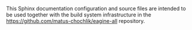 This Sphinx documentation configuration and source files are intended to be used
together with the build system infrastructure in the
https://github.com/matus-chochlik/eagine-all repository.
